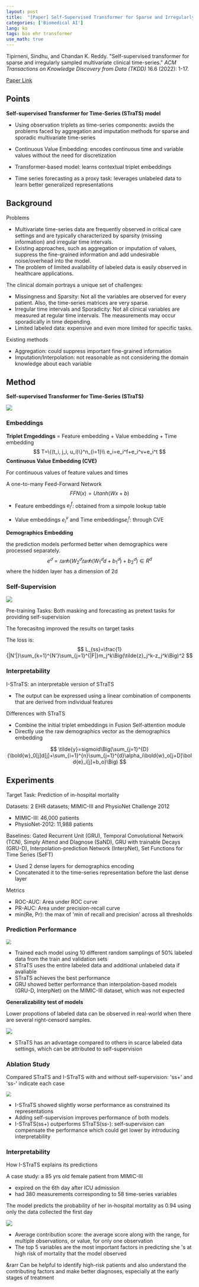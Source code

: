```yaml
---
layout: post
title:  "[Paper] Self-Supervised Transformer for Sparse and Irregularly Sampled Multivariate Clinical Time-Series (ACM 2022)"
categories: ['Biomedical AI']
lang: ko
tags: bio ehr transformer
use_math: true
---
```


Tipirneni, Sindhu, and Chandan K. Reddy. "Self-supervised transformer for sparse and irregularly sampled multivariate clinical time-series." *ACM Transactions on Knowledge Discovery from Data (TKDD)* 16.6 (2022): 1-17.

[Paper Link](https://dl.acm.org/doi/full/10.1145/3516367)



## Points

**Self-supervised Transformer for Time-Series (STraTS) model**

* Using observation triplets as time-series components: avoids the problems faced by aggregation and imputation methods for sparse and sporadic multivariate time-series

* Continuous Value Embedding: encodes continuous time and variable values without the need for discretization

* Transformer-based model: learns contextual triplet embeddings 

* Time series forecasting as a proxy task: leverages unlabeled data to learn better generalized representations 

  

## Background

Problems

* Multivariate time-series data are frequently observed in critical care settings and are typically characterized by sparsity (missing information) and irregular time intervals. 
* Existing approaches, such as aggregation or imputation of values, suppress the fine-grained information and add undesirable noise/overhead into the model.
* The problem of limited availability of labeled data is easily observed in healthcare applications.



The clinical domain portrays a unique set of challenges:

* Missingness and Sparsity: Not all the variables are observed for every patient. Also, the time-series matrices are very sparse.
* Irregular time intervals and Sporadicity: Not all clinical variables are measured at regular time intervals. The measurements may occur sporadically in time depending. 
* Limited labeled data: expensive and even more limited for specific tasks.



Existing methods

* Aggregation: could suppress important fine-grained information
* Imputation/Interpolation: not reasonable as not considering the domain knowledge about each variable



## Method

**Self-supervised Transformer for Time-Series (STraTS)**

![](https://github.com/alatteaday/alatteaday.github.io/blob/gh-pages/_images/2023-09-15-strats/1_fig3.png?raw=true)

### Embeddings

**Triplet Emgeddings** = Feature embedding + Value embedding + Time embedding
$$
T=\{(t_i, j_i, u_i)\}^n_{i=1}\\
e_i=e_i^f+e_i^v+e_i^t
$$
**Continuous Value Embedding (CVE)**

For continuous values of feature values and times

A one-to-many Feed-Forward Network
$$
FFN(x) = U tanh(Wx+b)
$$


* Feature embeddings $e_i^f$: obtained from a simpole lookup table

* Value embeddings $e_i^v$ and Time embeddings$e_i^t$: through CVE

  

**Demographics Embedding**

the prediction models performed better when demographics were processed separately.
$$
e^𝑑 = 𝑡𝑎𝑛ℎ(W^𝑑_2𝑡𝑎𝑛ℎ(W^𝑑_1d + b^𝑑_1) + b^𝑑_2) ∈ R^d
$$
where the hidden layer has a dimension of 2d



### Self-Supervision

![](https://github.com/alatteaday/alatteaday.github.io/blob/gh-pages/_images/2023-09-15-strats/2_fig2.png?raw=true)

Pre-training Tasks: Both masking and forecasting as pretext tasks for providing self-supervision

The forecasitng improved the results on target tasks

The loss is:
$$
L_{ss}=\frac{1}{|N'|}\sum_{k=1}^{N'}\sum_{j=1}^{|F|}m_j^k\Big(\tilde{z}_j^k-z_j^k\Big)^2
$$

### Interpretability

I-STraTS: an interpretable version of STraTS

* The output can be expressed using a linear combination of components that are derived from individual features

Differences with STraTS

* Combine the initial triplet embeddings in Fusion Self-attention module
* Directly use the raw demographics vector as the demographics embedding

$$
\tilde{y}=sigmoid\Big(\sum_{j=1}^{D}{\bold{w}_0[j]d[j]+\sum_{i=1}^{n}\sum_{j=1}^{d}\alpha_i\bold{w}_o[j+D]\bold{e}_i[j]+b_o}\Big)
$$



## Experiments

Target Task: Prediction of in-hospital mortality

Datasets: 2 EHR datasets; MIMIC-III and PhysioNet Challenge 2012

* MIMIC-III: 46,000 patients
* PhysioNet-2012: 11,988 patients

Baselines: Gated Recurrent Unit (GRU), Temporal Convolutional Network (TCN), Simply Attend and DIagnose (SaND), GRU with trainable Decays (GRU-D), Interpolation-prediction Network (InterpNet), Set Functions for Time Series (SeFT)

* Used 2 dense layers for demographics encoding
* Concatenated it to the time-series representation before the last dense layer

Metrics

* ROC-AUC: Area under ROC curve
* PR-AUC: Area under precision-recall curve 
* min(Re, Pr): the max of 'min of recall and precision' across all thresholds



### Prediction Performance

<img src="https://github.com/alatteaday/alatteaday.github.io/blob/gh-pages/_images/2023-09-15-strats/3_table4.png?raw=true" style="zoom:80%;" />

* Trained each model using 10 different random samplings of 50% labeled data from the train and validation sets
* STraTS uses the entire labeled data and additional unlabeled data if avaliable
* STraTS achieves the best performance
* GRU showed better performance than interpolation-based models (GRU-D, InterpNet) on the MIMIC-III dataset, which was not expected



**Generalizability test of models**

Lower propotions of labeled data can be observed in real-world when there are several right-censord samples.

![](https://github.com/alatteaday/alatteaday.github.io/blob/gh-pages/_images/2023-09-15-strats/4_fig5.png?raw=true)

* STraTS has an advantage compared to others in scarce labeled data settings, which can be attributed to self-supervision



### Ablation Study

Compared STraTS and I-STraTS with and without self-supervision: 'ss+' and 'ss-' indicate each case

<img src="https://github.com/alatteaday/alatteaday.github.io/blob/gh-pages/_images/2023-09-15-strats/5_table5.png?raw=true" style="zoom:80%;" />

* I-STraTS showed slightly worse performance as constrained its representations
* Adding self-supervision improves performance of both models
* I-STraTS(ss+) outperforms STraTS(ss-): self-supervision can compensate the performance which could get lower by introducing interpretability



### Interpretability 

How I-STraTS explains its predictions

A case study: a 85 yrs old female patient from MIMIC-III

* expired on the 6th day after ICU admission
* had 380 measurements corresponding to 58 time-series variables

The model predicts the probability of her in-hospital mortality as 0.94 using only the data collected the first day

![](https://github.com/alatteaday/alatteaday.github.io/blob/gh-pages/_images/2023-09-15-strats/6_table6.png?raw=true)

* Average contribution score: the average score along with the range, for multiple observations, or value, for only one observation 
* The top 5 variables are the most important factors in predicting she 's at high risk of mortality that the model observed

&rarr Can be helpful to identify high-risk patients and also understand the contributing factors and make better diagnoses, especially at the early stages of treatment
